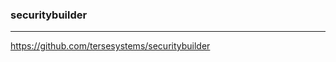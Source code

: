 ### securitybuilder
---
https://github.com/tersesystems/securitybuilder

```
```

```
```

```
```


